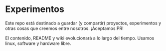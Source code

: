# Experimentos

Este repo está destinado a guardar (y compartir) proyectos, experimentos y otras cosas que creemos entre nosotros.
¡Aceptamos PR!

El contenido, README y wiki evolucionará a lo largo del tiempo. Usamos linux, software y hardware libre. 
